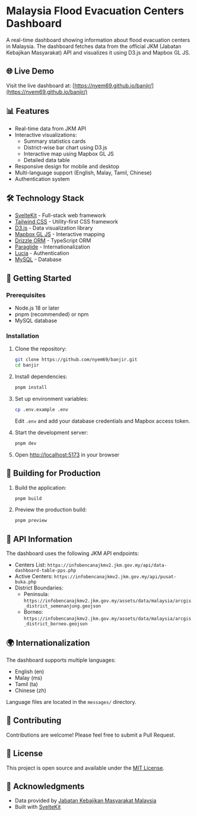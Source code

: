 # Malaysia Flood Evacuation Centers Dashboard

A real-time dashboard showing information about flood evacuation centers in Malaysia. The dashboard fetches data from the official JKM (Jabatan Kebajikan Masyarakat) API and visualizes it using D3.js and Mapbox GL JS.

## 🌐 Live Demo

Visit the live dashboard at: [https://nyem69.github.io/banjir/](https://nyem69.github.io/banjir/)

## 📊 Features

- Real-time data from JKM API
- Interactive visualizations:
  - Summary statistics cards
  - District-wise bar chart using D3.js
  - Interactive map using Mapbox GL JS
  - Detailed data table
- Responsive design for mobile and desktop
- Multi-language support (English, Malay, Tamil, Chinese)
- Authentication system

## 🛠️ Technology Stack

- [SvelteKit](https://kit.svelte.dev/) - Full-stack web framework
- [Tailwind CSS](https://tailwindcss.com/) - Utility-first CSS framework
- [D3.js](https://d3js.org/) - Data visualization library
- [Mapbox GL JS](https://www.mapbox.com/mapbox-gl-js) - Interactive mapping
- [Drizzle ORM](https://orm.drizzle.team/) - TypeScript ORM
- [Paraglide](https://inlang.com/m/gerre34r/library-inlang-paraglideJs) - Internationalization
- [Lucia](https://lucia-auth.com/) - Authentication
- [MySQL](https://www.mysql.com/) - Database

## 🚀 Getting Started

### Prerequisites

- Node.js 18 or later
- pnpm (recommended) or npm
- MySQL database

### Installation

1. Clone the repository:
   ```bash
   git clone https://github.com/nyem69/banjir.git
   cd banjir
   ```

2. Install dependencies:
   ```bash
   pnpm install
   ```

3. Set up environment variables:
   ```bash
   cp .env.example .env
   ```
   Edit `.env` and add your database credentials and Mapbox access token.

4. Start the development server:
   ```bash
   pnpm dev
   ```

5. Open [http://localhost:5173](http://localhost:5173) in your browser

## 📱 Building for Production

1. Build the application:
   ```bash
   pnpm build
   ```

2. Preview the production build:
   ```bash
   pnpm preview
   ```

## 📝 API Information

The dashboard uses the following JKM API endpoints:

- Centers List: `https://infobencanajkmv2.jkm.gov.my/api/data-dashboard-table-pps.php`
- Active Centers: `https://infobencanajkmv2.jkm.gov.my/api/pusat-buka.php`
- District Boundaries:
  - Peninsula: `https://infobencanajkmv2.jkm.gov.my/assets/data/malaysia/arcgis_district_semenanjung.geojson`
  - Borneo: `https://infobencanajkmv2.jkm.gov.my/assets/data/malaysia/arcgis_district_borneo.geojson`

## 🌍 Internationalization

The dashboard supports multiple languages:
- English (en)
- Malay (ms)
- Tamil (ta)
- Chinese (zh)

Language files are located in the `messages/` directory.

## 🤝 Contributing

Contributions are welcome! Please feel free to submit a Pull Request.

## 📄 License

This project is open source and available under the [MIT License](LICENSE).

## 🙏 Acknowledgments

- Data provided by [Jabatan Kebajikan Masyarakat Malaysia](https://www.jkm.gov.my/)
- Built with [SvelteKit](https://kit.svelte.dev/)

